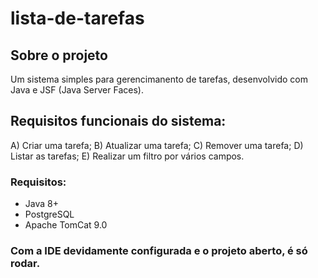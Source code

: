 # lista-de-tarefas

## Sobre o projeto
Um sistema simples para gerencimanento de tarefas, desenvolvido com Java e JSF (Java Server Faces).

## Requisitos funcionais do sistema:
A) Criar uma tarefa;
B) Atualizar uma tarefa;
C) Remover uma tarefa;
D) Listar as tarefas;
E) Realizar um filtro por vários campos.

### Requisitos:
+ Java 8+
+ PostgreSQL
+ Apache TomCat 9.0

### Com a IDE devidamente configurada e o projeto aberto, é só rodar.
